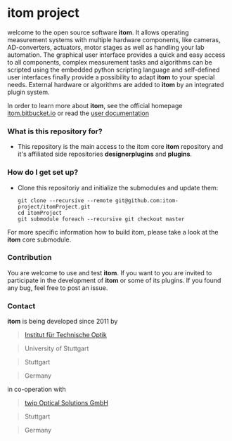 # itom project #

welcome to the open source software **itom**. It allows operating measurement systems with multiple hardware components, like cameras, AD-converters, actuators, motor stages as well as handling your lab automation. The graphical user interface provides a quick and easy access to all components, complex measurement tasks and algorithms can be scripted using the embedded python scripting language and self-defined user interfaces finally provide a possibility to adapt **itom** to your special needs. External hardware or algorithms are added to **itom** by an integrated plugin system.

In order to learn more about **itom**, see the official homepage [itom.bitbucket.io](http://itom.bitbucket.io) or read the [user documentation](http://itom.bitbucket.io/latest/docs/)

### What is this repository for? ###

* This repository is the main access to the itom core **itom** repository and it's affiliated side repositories **designerplugins** and **plugins**.


### How do I get set up? ###

* Clone this repositoriy and initialize the submodules and update them:
    ```
    git clone --recursive --remote git@github.com:itom-project/itomProject.git
    cd itomProject
    git submodule foreach --recursive git checkout master
For more specific information how to build itom, please take a look at the **itom** core submodule.


### Contribution ###

You are welcome to use and test **itom**. If you want to you are invited to participate in the development of **itom** or some of its plugins. If you found any bug, feel free to post an issue.

### Contact ###

**itom** is being developed since 2011 by

> [Institut für Technische Optik](http://www.uni-stuttgart.de/ito)

> University of Stuttgart

> Stuttgart

> Germany

in co-operation with 
> [twip Optical Solutions GmbH](http://www.twip-os.com)

> Stuttgart

> Germany
